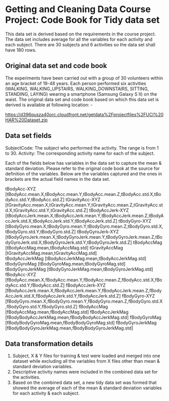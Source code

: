 Getting and Cleaning Data Course Project: Code Book for Tidy data set
=====================================================================

This data set is derived based on the requirements in the course project. The data set includes average for all the variables for each activity and each subject. There are 30 subjects and 6 activities so the data set shall have 180 rows.

Original data set and code book
-------------------------------
The experiments have been carried out with a group of 30 volunteers within an age bracket of 19-48 years. Each person performed six activities (WALKING, WALKING_UPSTAIRS, WALKING_DOWNSTAIRS, SITTING, STANDING, LAYING) wearing a smartphone (Samsung Galaxy S II) on the waist. The original data set and code book based on which this data set is derived is available at following location: -

https://d396qusza40orc.cloudfront.net/getdata%2Fprojectfiles%2FUCI%20HAR%20Dataset.zip

Data set fields
---------------
SubjectCode: The subject who performed the activity. The range is from 1 to 30.
Activity: The corresponding activity name for each of the subject.

Each of the fields below has variables in the data set to capture the mean & standard deviation. Please refer to the original code book at the source for definition of the variables. Below are the variables captured and the ones in brackets are the actual field names in the data set.

tBodyAcc-XYZ
[tBodyAcc.mean.X,tBodyAcc.mean.Y,tBodyAcc.mean.Z,tBodyAcc.std.X,tBodyAcc.std.Y,tBodyAcc.std.Z]
tGravityAcc-XYZ
[tGravityAcc.mean.X,tGravityAcc.mean.Y,tGravityAcc.mean.Z,tGravityAcc.std.X,tGravityAcc.std.Y,tGravityAcc.std.Z]
tBodyAccJerk-XYZ
[tBodyAccJerk.mean.X,tBodyAccJerk.mean.Y,tBodyAccJerk.mean.Z,tBodyAccJerk.std.X,tBodyAccJerk.std.Y,tBodyAccJerk.std.Z]
tBodyGyro-XYZ
[tBodyGyro.mean.X,tBodyGyro.mean.Y,tBodyGyro.mean.Z,tBodyGyro.std.X,tBodyGyro.std.Y,tBodyGyro.std.Z]
tBodyGyroJerk-XYZ
[tBodyGyroJerk.mean.X,tBodyGyroJerk.mean.Y,tBodyGyroJerk.mean.Z,tBodyGyroJerk.std.X,tBodyGyroJerk.std.Y,tBodyGyroJerk.std.Z]
tBodyAccMag
[tBodyAccMag.mean,tBodyAccMag.std]
tGravityAccMag
[tGravityAccMag.mean,tGravityAccMag.std]	
tBodyAccJerkMag
[tBodyAccJerkMag.mean,tBodyAccJerkMag.std]
tBodyGyroMag
[tBodyGyroMag.mean,tBodyGyroMag.std]
tBodyGyroJerkMag
[tBodyGyroJerkMag.mean,tBodyGyroJerkMag.std]
fBodyAcc-XYZ
[fBodyAcc.mean.X,fBodyAcc.mean.Y,fBodyAcc.mean.Z,fBodyAcc.std.X,fBodyAcc.std.Y,fBodyAcc.std.Z]
fBodyAccJerk-XYZ
[fBodyAccJerk.mean.X,fBodyAccJerk.mean.Y,fBodyAccJerk.mean.Z,fBodyAccJerk.std.X,fBodyAccJerk.std.Y,fBodyAccJerk.std.Z]
fBodyGyro-XYZ
[fBodyGyro.mean.X,fBodyGyro.mean.Y,fBodyGyro.mean.Z,fBodyGyro.std.X,fBodyGyro.std.Y,fBodyGyro.std.Z]
fBodyAccMag
[fBodyAccMag.mean,fBodyAccMag.std]
fBodyAccJerkMag
[fBodyBodyAccJerkMag.mean,fBodyBodyAccJerkMag.std]
fBodyGyroMag
[fBodyBodyGyroMag.mean,fBodyBodyGyroMag.std]
fBodyGyroJerkMag
[fBodyBodyGyroJerkMag.mean,fBodyBodyGyroJerkMag.std]

Data transformation details
---------------------------
1. Subject, X & Y files for training & test were loaded and merged into one dataset while excluding all the variables from X files other than mean & standard deviation variables.
2. Descriptive activity names were included in the combined data set for the activities.
3. Based on the combined data set, a new tidy data set was formed that showed the average of each of the mean & standard deviation variables for each activity & each subject.